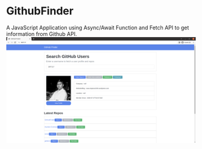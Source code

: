 # GithubFinder
A JavaScript Application using Async/Await Function and Fetch API to get information from Github API. 
![demo image](https://github.com/19IT117/GithubFinder/blob/main/GithubDemo.png)

